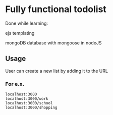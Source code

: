 # Fully functional todolist

Done while learning:

ejs templating

mongoDB database with mongoose in nodeJS

## Usage
User can create a new list by adding it to the URL
### For e.x.
```
localhost:3000
localhost:3000/work
localhost:3000/school
localhost:3000/shopping
```
